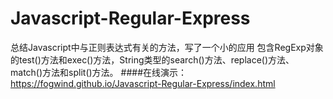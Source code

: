 # Javascript-Regular-Express
总结Javascript中与正则表达式有关的方法，写了一个小的应用
包含RegExp对象的test()方法和exec()方法，String类型的search()方法、replace()方法、match()方法和split()方法。
####在线演示：https://fogwind.github.io/Javascript-Regular-Express/index.html
